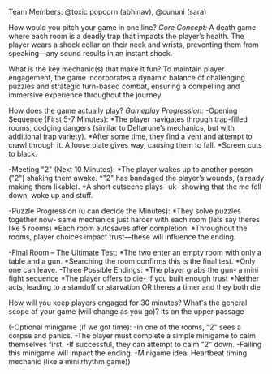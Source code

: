 Team Members: @toxic popcorn (abhinav), @cununi (sara)

How would you pitch your game in one line?
*Core Concept:*
A death game where each room is a deadly trap that impacts the player’s health. The player wears a shock collar on their neck and wrists, preventing them from speaking—any sound results in an instant shock.

What is the key mechanic(s) that make it fun? 
To maintain player engagement, the game incorporates a dynamic balance of challenging puzzles and strategic turn-based combat, ensuring a compelling and immersive experience throughout the journey.

How does the game actually play?
*Gameplay Progression:*
-Opening Sequence (First 5-7 Minutes):
*The player navigates through trap-filled rooms, dodging dangers (similar to Deltarune’s mechanics, but with additional trap variety).
*After some time, they find a vent and attempt to crawl through it.
A loose plate gives way, causing them to fall.
*Screen cuts to black.

-Meeting "2" (Next 10 Minutes):
*The player wakes up to another person ("2") shaking them awake.
*"2" has bandaged the player’s wounds, (already making them likable).
*A short cutscene plays- uk- showing that the mc fell down, woke up and stuff.

-Puzzle Progression (u can decide the Minutes):
*They solve puzzles together now- same mechanics just harder with each room (lets say theres like 5 rooms)
*Each room autosaves after completion.
*Throughout the rooms, player choices impact trust—these will influence the ending.

-Final Room – The Ultimate Test:
*The two enter an empty room with only a table and a gun.
*Searching the room confirms this is the final test.
*Only one can leave.
-Three Possible Endings:
*The player grabs the gun- a mini fight sequence
*The player offers to die- if you built enough trust
*Neither acts, leading to a standoff or starvation OR theres a timer and they both die

How will you keep players engaged for 30 minutes? What's the general scope of your game (will change as you go)?
its on the upper passage

(-Optional minigame (if we got time):
-In one of the rooms, "2" sees a corpse and panics.
-The player must complete a simple minigame to calm themselves first.
-If successful, they can attempt to calm "2" down.
-Failing this minigame will impact the ending.
-Minigame idea: Heartbeat timing mechanic (like a mini rhythm game))

